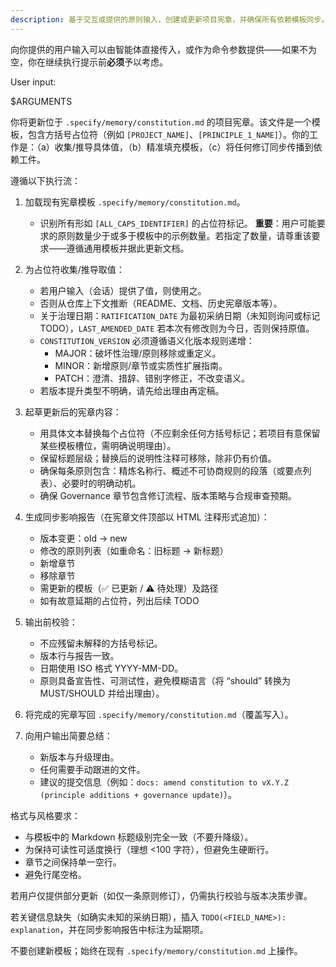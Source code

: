 ```yaml
---
description: 基于交互或提供的原则输入，创建或更新项目宪章，并确保所有依赖模板同步。
---
```


向你提供的用户输入可以由智能体直接传入，或作为命令参数提供——如果不为空，你在继续执行提示前**必须**予以考虑。

User input:

$ARGUMENTS

你将更新位于 `.specify/memory/constitution.md` 的项目宪章。该文件是一个模板，包含方括号占位符（例如 `[PROJECT_NAME]`、`[PRINCIPLE_1_NAME]`）。你的工作是：（a）收集/推导具体值，（b）精准填充模板，（c）将任何修订同步传播到依赖工件。

遵循以下执行流：

1. 加载现有宪章模板 `.specify/memory/constitution.md`。
   - 识别所有形如 `[ALL_CAPS_IDENTIFIER]` 的占位符标记。
   **重要**：用户可能要求的原则数量少于或多于模板中的示例数量。若指定了数量，请尊重该要求——遵循通用模板并据此更新文档。

2. 为占位符收集/推导取值：
   - 若用户输入（会话）提供了值，则使用之。
   - 否则从仓库上下文推断（README、文档、历史宪章版本等）。
   - 关于治理日期：`RATIFICATION_DATE` 为最初采纳日期（未知则询问或标记 TODO），`LAST_AMENDED_DATE` 若本次有修改则为今日，否则保持原值。
   - `CONSTITUTION_VERSION` 必须遵循语义化版本规则递增：
     * MAJOR：破坏性治理/原则移除或重定义。
     * MINOR：新增原则/章节或实质性扩展指南。
     * PATCH：澄清、措辞、错别字修正，不改变语义。
   - 若版本提升类型不明确，请先给出理由再定稿。

3. 起草更新后的宪章内容：
   - 用具体文本替换每个占位符（不应剩余任何方括号标记；若项目有意保留某些模板槽位，需明确说明理由）。
   - 保留标题层级；替换后的说明性注释可移除，除非仍有价值。
   - 确保每条原则包含：精炼名称行、概述不可协商规则的段落（或要点列表）、必要时的明确动机。
   - 确保 Governance 章节包含修订流程、版本策略与合规审查预期。

4. 生成同步影响报告（在宪章文件顶部以 HTML 注释形式追加）：
   - 版本变更：old → new
   - 修改的原则列表（如重命名：旧标题 → 新标题）
   - 新增章节
   - 移除章节
   - 需更新的模板（✅ 已更新 / ⚠ 待处理）及路径
   - 如有故意延期的占位符，列出后续 TODO

5. 输出前校验：
   - 不应残留未解释的方括号标记。
   - 版本行与报告一致。
   - 日期使用 ISO 格式 YYYY-MM-DD。
   - 原则具备宣告性、可测试性，避免模糊语言（将 “should” 转换为 MUST/SHOULD 并给出理由）。

6. 将完成的宪章写回 `.specify/memory/constitution.md`（覆盖写入）。

7. 向用户输出简要总结：
   - 新版本与升级理由。
   - 任何需要手动跟进的文件。
   - 建议的提交信息（例如：`docs: amend constitution to vX.Y.Z (principle additions + governance update)`）。

格式与风格要求：
- 与模板中的 Markdown 标题级别完全一致（不要升降级）。
- 为保持可读性可适度换行（理想 <100 字符），但避免生硬断行。
- 章节之间保持单一空行。
- 避免行尾空格。

若用户仅提供部分更新（如仅一条原则修订），仍需执行校验与版本决策步骤。

若关键信息缺失（如确实未知的采纳日期），插入 `TODO(<FIELD_NAME>): explanation`，并在同步影响报告中标注为延期项。

不要创建新模板；始终在现有 `.specify/memory/constitution.md` 上操作。
